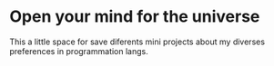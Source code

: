 # Open your mind for the universe

This a little space for save diferents mini projects about my diverses preferences in programmation langs.

